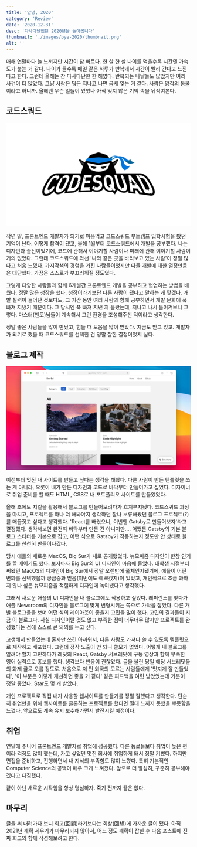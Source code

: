 ```yaml
---
title: '안녕, 2020'
category: 'Review'
date: '2020-12-31'
desc: '다사다난했던 2020년을 돌아봅니다'
thumbnail: './images/bye-2020/thumbnail.png'
alt: ''
---
```


매해 연말마다 늘 느끼지만 시간이 참 빠르다. 한 살 한 살 나이를 먹을수록 시간엔 가속도가 붙는 거 같다. 나이가 들수록 매일 같은 하루가 반복돼서 시간이 빨리 간다고 느낀다고 한다. 그런데 올해는 참 다사다난한 한 해였다. 반복되는 나날들도 많았지만 여러 사건이 더 많았다. 그냥 사람은 뭐든 지나고 나면 금세 잊는 거 같다. 사람은 망각의 동물이라고 하니까. 올해엔 무슨 일들이 있었나 아직 잊지 않은 기억 속을 뒤적여본다.

## 코드스쿼드

![코드스쿼드 로고](./images/bye-2020/1.png)

작년 말, 프론트엔드 개발자가 되기로 마음먹고 코드스쿼드 부트캠프 입학시험을 봤던 기억이 난다. 어떻게 합격이 됐고, 올해 1월부터 코드스쿼드에서 개발을 공부했다. 나는 디자인과 출신이었기에, 코드에 관해서 이야기할 사람이나 미래에 관해 이야기할 사람이 거의 없었다. 그런데 코드스쿼드에 와선 '나와 같은 곳을 바라보고 있는 사람'이 정말 많다고 처음 느꼈다. 가지각색의 경험을 가진 사람들이었지만 다들 개발에 대한 열정만큼은 대단했다. 가끔은 스스로가 부끄러워질 정도였다.

그렇게 다양한 사람들과 함께 6개월간 프론트엔드 개발을 공부하고 협업하는 방법을 배웠다. 정말 많은 성장을 했다. 성장이라기보단 다른 사람이 됐다고 말하는 게 맞겠다. 개발 실력이 늘어난 것보다도, 그 기간 동안 여러 사람과 함께 공부하면서 개발 문화에 푹 빠져 지냈기 때문이다. 그 당시엔 푹 빠져 지낸 지 몰랐는데, 지나고 나서 돌이켜보니 그렇다. 마스터(멘토)님들이 계속해서 그런 환경을 조성해주신 덕이라고 생각한다.

정말 좋은 사람들을 많이 만났고, 힘들 때 도움을 많이 받았다. 지금도 받고 있고. 개발자가 되기로 했을 때 코드스쿼드를 선택한 건 정말 잘한 결정이었지 싶다.

## 블로그 제작

![블로그 스크린샷](./images/bye-2020/2.png)

이전부터 멋진 내 사이트를 만들고 싶다는 생각을 해왔다. 다른 사람이 만든 템플릿을 쓰는 게 아니라, 오롯이 내가 만든 디자인과 코드로 바닥부터 만들어가고 싶었다. 디자이너로 취업 준비를 할 때도 HTML, CSS로 내 포트폴리오 사이트를 만들었었다.  

올해 초에도 지킬을 활용해서 블로그를 만들어보려다가 흐지부지됐다. 코드스쿼드 과정을 마치고, 프로젝트를 하나 더 해봐야지 생각하던 찰나 보류해왔던 블로그 프로젝트(?)를 매듭짓고 싶다고 생각했다. 'React를 배웠으니, 이번엔 Gatsby로 만들어보자'라고 결정했다. 생각해보면 완전히 바닥부터 만든 건 아니지만…. 어쨌든 Gatsby의 기본 블로그 스타터를 기본으로 잡고, 어떤 식으로 Gatsby가 작동하는지 정도만 안 상태로 블로그를 천천히 만들어나갔다.

당시 애플의 새로운 MacOS, Big Sur가 새로 공개됐었다. 뉴모피즘 디자인이 한창 인기를 끌 때이기도 했다. 보자마자 Big Sur의 UI 디자인이 마음에 들었다. 대학생 시절부터 써왔던 MacOS의 디자인이 Big Sur에서 정말 오랜만에 풀체인지됐기에, 애플이 어떤 변화를 선택했을까 궁금증과 믿음(이번에도 예쁘겠지)이 있었고, 개인적으로 조금 과하지 않나 싶은 뉴모피즘을 적절하게 디자인에 녹여냈다고 생각했다.

그래서 새로운 애플의 UI 디자인을 내 블로그에도 적용하고 싶었다. 레퍼런스를 찾다가 애플 Newsroom의 디자인을 블로그에 맞게 변형시키는 쪽으로 가닥을 잡았다. 다른 개발 블로그들을 보며 어떤 식의 레이아웃이 좋을지 고민을 많이 했다. 고민의 결과물이 지금 이 블로그다. 사실 디자인이랄 것도 없고 부족한 점이 너무너무 많지만 프로젝트를 완성했다는 점에 스스로 큰 의의를 두고 싶다.

고생해서 만들었는데 혼자만 쓰긴 아까워서, 다른 사람도 가져다 쓸 수 있도록 템플릿으로 제작하고 배포했다. 그런데 정작 노출이 안 되니 쓸모가 없었다. 어떻게 내 블로그를 알려야 할지 고민하다가 레딧의 React, Gatsby 서브레딧에 구동 영상과 함께 부족한 영어 실력으로 홍보를 했다. 생각보다 반응이 괜찮았다. 글을 올린 당일 해당 서브레딧들의 화제 글로 오를 정도로. 처음으로 저 먼 외국의 모르는 사람들에게 '멋지게 잘 만들었다', '이 부분은 이렇게 개선하면 좋을 거 같다' 같은 피드백을 여럿 받았었는데 기분이 정말 좋았다. Star도 몇 개 받았다.

개인 프로젝트로 직접 내가 사용할 웹사이트를 만들기를 정말 잘했다고 생각한다. 단순히 취업만을 위해 웹사이트를 클론하는 프로젝트를 했다면 절대 느끼지 못했을 뿌듯함을 느꼈다. 앞으로도 계속 유지 보수해가면서 발전시킬 예정이다.

## 취업

연말에 주니어 프론트엔드 개발자로 취업에 성공했다. 다른 동료들보다 취업이 늦은 편이라 걱정도 많이 했는데, 가고 싶었던 멋진 회사에 취업하게 돼서 정말 기뻤다. 하지만 면접을 준비하고, 진행하면서 내 지식의 부족함도 많이 느꼈다. 특히 기본적인 Computer Science의 공백이 매우 크게 느껴졌다. 앞으로 더 열심히, 꾸준히 공부해야겠다고 다짐했다.

끝이 아닌 새로운 시작임을 항상 명심하자. 죽기 전까지 끝은 없다.

## 마무리

글을 써 내려가다 보니 회고(回顧)라기보다는 회상(回想)에 가까운 글이 됐다. 아직 2021년 계획 세우기가 마무리되지 않아서, 어느 정도 계획이 잡힌 후 다음 포스트에 진짜 회고와 함께 작성해보려고 한다.
